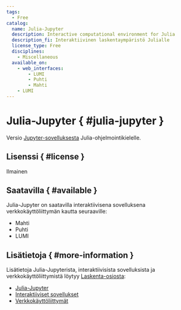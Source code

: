 ```yaml
---
tags:
  - Free
catalog:
  name: Julia-Jupyter
  description: Interactive computational environment for Julia
  description_fi: Interaktiivinen laskentaympäristö Julialle
  license_type: Free
  disciplines:
    - Miscellaneous
  available_on:
    - web_interfaces:
        - LUMI
        - Puhti
        - Mahti
    - LUMI
---
```


# Julia-Jupyter { #julia-jupyter }

Versio [Jupyter-sovelluksesta](jupyter.md) Julia-ohjelmointikielelle.

## Lisenssi { #license }

Ilmainen

## Saatavilla { #available }

Julia-Jupyter on saatavilla interaktiivisena sovelluksena verkkokäyttöliittymän kautta seuraaville:

- Mahti
- Puhti
- LUMI

## Lisätietoja { #more-information }

Lisätietoja Julia-Jupyterista, interaktiivisista sovelluksista ja verkkokäyttöliittymistä löytyy [Laskenta-osiosta](../computing/index.md):

- [Julia-Jupyter](../computing/webinterface/julia-on-jupyter.md)
- [Interaktiiviset sovellukset](../computing/webinterface/apps.md)
- [Verkkokäyttöliittymät](../computing/webinterface/index.md)